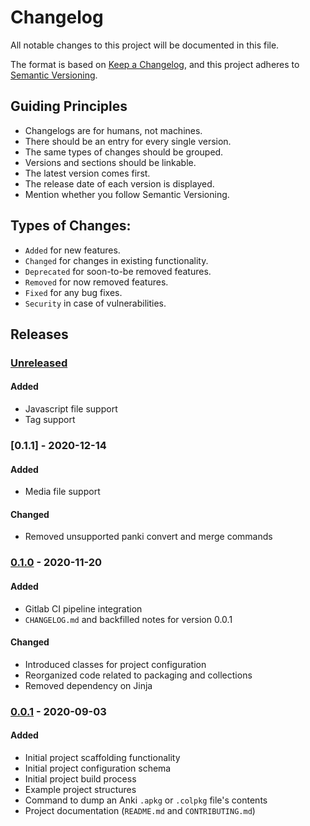 # Changelog

All notable changes to this project will be documented in this file.

The format is based on [Keep a Changelog], and this project adheres to
[Semantic Versioning].

## Guiding Principles

- Changelogs are for humans, not machines.
- There should be an entry for every single version.
- The same types of changes should be grouped.
- Versions and sections should be linkable.
- The latest version comes first.
- The release date of each version is displayed.
- Mention whether you follow Semantic Versioning.

## Types of Changes:

- `Added` for new features.
- `Changed` for changes in existing functionality.
- `Deprecated` for soon-to-be removed features.
- `Removed` for now removed features.
- `Fixed` for any bug fixes.
- `Security` in case of vulnerabilities.

## Releases

### [Unreleased]
#### Added
- Javascript file support
- Tag support

### [0.1.1] - 2020-12-14
#### Added
- Media file support
#### Changed
- Removed unsupported panki convert and merge commands

### [0.1.0] - 2020-11-20
#### Added
- Gitlab CI pipeline integration
- `CHANGELOG.md` and backfilled notes for version 0.0.1
#### Changed
- Introduced classes for project configuration
- Reorganized code related to packaging and collections
- Removed dependency on Jinja

### [0.0.1] - 2020-09-03
#### Added
- Initial project scaffolding functionality
- Initial project configuration schema
- Initial project build process
- Example project structures
- Command to dump an Anki `.apkg` or `.colpkg` file's contents
- Project documentation (`README.md` and `CONTRIBUTING.md`)


<!-- releases -->

[Unreleased]: https://gitlab.com/x4ku/panki/-/tree/master/
[0.1.0]: https://gitlab.com/x4ku/panki/-/tree/0.1.0
[0.0.1]: https://gitlab.com/x4ku/panki/-/tree/0.0.1


<!-- links -->

[Keep a Changelog]: https://keepachangelog.com/en/1.0.0/
[Semantic Versioning]: https://semver.org/spec/v2.0.0.html
